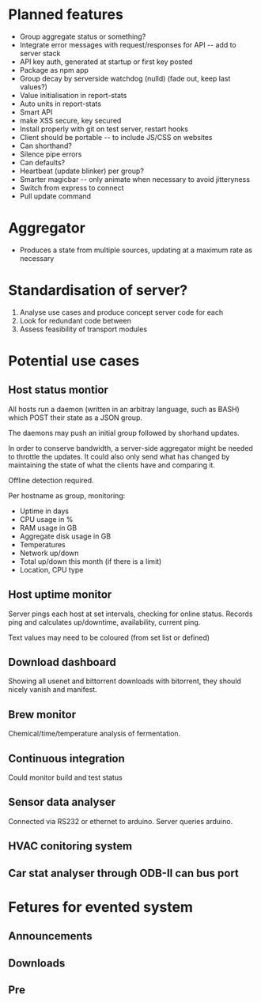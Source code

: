 # Planned features

  * Group aggregate status or something?
  * Integrate error messages with request/responses for API -- add to server stack
  * API key auth, generated at startup or first key posted
  * Package as npm app
  * Group decay by serverside watchdog (nulld) (fade out, keep last values?)
  * Value initialisation in report-stats
  * Auto units in report-stats
  * Smart API
  * make XSS secure, key secured
  * Install properly with git on test server, restart hooks
  * Client should be portable -- to include JS/CSS on websites
  * Can shorthand?
  * Silence pipe errors
  * Can defaults?
  * Heartbeat (update blinker) per group?
  * Smarter magicbar -- only animate when necessary to avoid jitteryness
  * Switch from express to connect
  * Pull update command

# Aggregator

  * Produces a state from multiple sources, updating at a maximum rate as necessary

# Standardisation of server?

  1. Analyse use cases and produce concept server code for each
  2. Look for redundant code between
  3. Assess feasibility of transport modules

# Potential use cases

## Host status montior

All hosts run a daemon (written in an arbitray language, such as BASH) which POST
their state as a JSON group.

The daemons may push an initial group followed by shorhand updates.

In order to conserve bandwidth, a server-side aggregator might be needed to throttle the updates. It could also only send what has changed by maintaining the state of what the clients have and comparing it.

Offline detection required.

Per hostname as group, monitoring:

  * Uptime in days
  * CPU usage in %
  * RAM usage in GB
  * Aggregate disk usage in GB
  * Temperatures
  * Network up/down
  * Total up/down this month (if there is a limit)
  * Location, CPU type

## Host uptime monitor

Server pings each host at set intervals, checking for online status. Records ping and calculates up/downtime, availability, current ping.

Text values may need to be coloured (from set list or defined)

## Download dashboard

Showing all usenet and bittorrent downloads with bitorrent, they should nicely vanish and manifest.

## Brew monitor

Chemical/time/temperature analysis of fermentation.

## Continuous integration

Could monitor build and test status

## Sensor data analyser

Connected via RS232 or ethernet to arduino. Server queries arduino.

## HVAC conitoring system

## Car stat analyser through ODB-II can bus port


# Fetures for evented system

## Announcements

## Downloads 

## Pre
